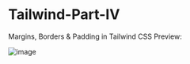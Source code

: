 # Tailwind-Part-IV
Margins, Borders &amp; Padding in Tailwind CSS
 Preview:
 
 ![image](https://user-images.githubusercontent.com/15225177/222434449-b983ef06-7816-4156-924c-0044992d644f.png)
